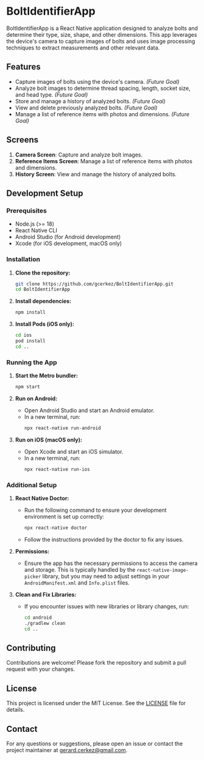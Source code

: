 # BoltIdentifierApp

BoltIdentifierApp is a React Native application designed to analyze bolts and determine their type, size, shape, and other dimensions. This app leverages the device's camera to capture images of bolts and uses image processing techniques to extract measurements and other relevant data.

## Features

- Capture images of bolts using the device's camera. *(Future Goal)*
- Analyze bolt images to determine thread spacing, length, socket size, and head type. *(Future Goal)*
- Store and manage a history of analyzed bolts. *(Future Goal)*
- View and delete previously analyzed bolts. *(Future Goal)*
- Manage a list of reference items with photos and dimensions. *(Future Goal)*

## Screens

1. **Camera Screen**: Capture and analyze bolt images.
2. **Reference Items Screen**: Manage a list of reference items with photos and dimensions.
3. **History Screen**: View and manage the history of analyzed bolts.

## Development Setup

### Prerequisites

- Node.js (>= 18)
- React Native CLI
- Android Studio (for Android development)
- Xcode (for iOS development, macOS only)

### Installation

1. **Clone the repository:**
   ```sh
   git clone https://github.com/gcerkez/BoltIdentifierApp.git
   cd BoltIdentifierApp
   ```

2. **Install dependencies:**
   ```sh
   npm install
   ```

3. **Install Pods (iOS only):**
   ```sh
   cd ios
   pod install
   cd ..
   ```

### Running the App

1. **Start the Metro bundler:**
   ```sh
   npm start
   ```

2. **Run on Android:**
   - Open Android Studio and start an Android emulator.
   - In a new terminal, run:
     ```sh
     npx react-native run-android
     ```

3. **Run on iOS (macOS only):**
   - Open Xcode and start an iOS simulator.
   - In a new terminal, run:
     ```sh
     npx react-native run-ios
     ```

### Additional Setup

1. **React Native Doctor:**
   - Run the following command to ensure your development environment is set up correctly:
     ```sh
     npx react-native doctor
     ```
   - Follow the instructions provided by the doctor to fix any issues.

2. **Permissions:**
   - Ensure the app has the necessary permissions to access the camera and storage. This is typically handled by the `react-native-image-picker` library, but you may need to adjust settings in your `AndroidManifest.xml` and `Info.plist` files.

3. **Clean and Fix Libraries:**
   - If you encounter issues with new libraries or library changes, run:
     ```sh
     cd android
     ./gradlew clean
     cd ..
     ```

## Contributing

Contributions are welcome! Please fork the repository and submit a pull request with your changes.

## License

This project is licensed under the MIT License. See the [LICENSE](LICENSE) file for details.

## Contact

For any questions or suggestions, please open an issue or contact the project maintainer at gerard.cerkez@gmail.com.
